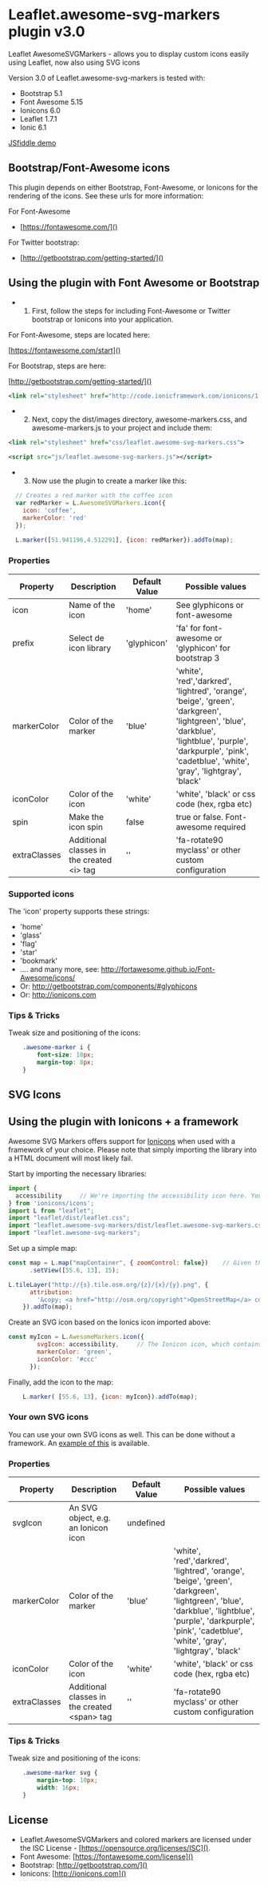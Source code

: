# Leaflet.awesome-svg-markers plugin v3.0
Leaflet AwesomeSVGMarkers - allows you to display custom icons easily using Leaflet, now also using SVG icons

Version 3.0 of Leaflet.awesome-svg-markers is tested with:
- Bootstrap 5.1
- Font Awesome 5.15
- Ionicons 6.0
- Leaflet 1.7.1
- Ionic 6.1
	
<a href="http://jsfiddle.net/VPzu4/92/" target="_blank">JSfiddle demo</a> 

## Bootstrap/Font-Awesome icons
This plugin depends on either Bootstrap, Font-Awesome, or Ionicons for the rendering of the icons. See these urls for more information:

For Font-Awesome
- [https://fontawesome.com/]()

For Twitter bootstrap:
- [http://getbootstrap.com/getting-started/]()

## Using the plugin with Font Awesome or Bootstrap
- 1) First, follow the steps for including Font-Awesome or Twitter bootstrap or Ionicons into your application.

For Font-Awesome, steps are located here:

[https://fontawesome.com/start]()

For Bootstrap, steps are here:

[http://getbootstrap.com/getting-started/]()
    
````xml
<link rel="stylesheet" href="http://code.ionicframework.com/ionicons/1.5.2/css/ionicons.min.css">
````

- 2) Next, copy the dist/images directory, awesome-markers.css, and awesome-markers.js to your project and include them:
````xml
<link rel="stylesheet" href="css/leaflet.awesome-svg-markers.css">
````
````xml
<script src="js/leaflet.awesome-svg-markers.js"></script>
````

- 3) Now use the plugin to create a marker like this:
````js
  // Creates a red marker with the coffee icon
  var redMarker = L.AwesomeSVGMarkers.icon({
    icon: 'coffee',
    markerColor: 'red'
  });
      
  L.marker([51.941196,4.512291], {icon: redMarker}).addTo(map);
````

### Properties

| Property        | Description                                     | Default Value | Possible  values |
| --------------- | ----------------------------------------------- | ------------- |----------------- |
| icon            | Name of the icon                                | 'home'        | See glyphicons or font-awesome |
| prefix          | Select de icon library                          | 'glyphicon'   | 'fa' for font-awesome or 'glyphicon' for bootstrap 3 |
| markerColor     | Color of the marker                             | 'blue'        | 'white', 'red','darkred', 'lightred', 'orange', 'beige', 'green', 'darkgreen', 'lightgreen', 'blue', 'darkblue', 'lightblue', 'purple', 'darkpurple', 'pink', 'cadetblue', 'white', 'gray', 'lightgray', 'black' |
| iconColor       | Color of the icon                               | 'white'       | 'white', 'black' or css code (hex, rgba etc) |
| spin            | Make the icon spin                              | false         | true or false. Font-awesome required | 
| extraClasses    | Additional classes in the created &lt;i&gt; tag | ''            | 'fa-rotate90 myclass' or other custom configuration |


### Supported icons
The 'icon' property supports these strings:
- 'home'
- 'glass'
- 'flag'
- 'star'
- 'bookmark'
- .... and many more, see: http://fortawesome.github.io/Font-Awesome/icons/
- Or: http://getbootstrap.com/components/#glyphicons
- Or: http://ionicons.com

### Tips & Tricks

Tweak size and positioning of the icons:

````css
    .awesome-marker i {
        font-size: 18px;
        margin-top: 8px;
    }
````

## SVG Icons

## Using the plugin with Ionicons + a framework

Awesome SVG Markers offers support for [Ionicons](https://ionic.io/ionicons) when used with a framework of your choice. Please note that simply importing the library into a HTML document will most likely fail.

Start by importing the necessary libraries:

```js
import {
  accessibility     // We're importing the accessibility icon here. You can import whichever icon you want
} from 'ionicons/icons';
import L from "leaflet";
import "leaflet/dist/leaflet.css";
import "leaflet.awesome-svg-markers/dist/leaflet.awesome-svg-markers.css";
import "leaflet.awesome-svg-markers";
```

Set up a simple map:

```js
const map = L.map("mapContainer", { zoomControl: false})    // Given that the HTML document has an element with a mapContainer ID
      .setView([55.6, 13], 15);

L.tileLayer("http://{s}.tile.osm.org/{z}/{x}/{y}.png", {
      attribution:
        '&copy; <a href="http://osm.org/copyright">OpenStreetMap</a> contributors',
    }).addTo(map);
```

Create an SVG icon based on the Ionics icon imported above:

```js
const myIcon = L.AwesomeMarkers.icon({
        svgIcon: accessibility,     // The Ionicon icon, which contains an SVG object
        markerColor: 'green',
        iconColor: '#ccc'
      });
```

Finally, add the icon to the map:

```js
    L.marker( [55.6, 13], {icon: myIcon}).addTo(map);
```


### Your own SVG icons

You can use your own SVG icons as well. This can be done without a framework. An [example of this](examples/svg-example.html) is available.

### Properties

| Property        | Description                                        | Default Value | Possible  values |
| --------------- | -------------------------------------------------- | ------------- | ---------------- |
| svgIcon         | An SVG object, e.g. an Ionicon icon                | undefined     | |
| markerColor     | Color of the marker                                | 'blue'        |  'white', 'red','darkred', 'lightred', 'orange', 'beige', 'green', 'darkgreen', 'lightgreen', 'blue', 'darkblue', 'lightblue', 'purple', 'darkpurple', 'pink', 'cadetblue', 'white', 'gray', 'lightgray', 'black' |
| iconColor       | Color of the icon                                  | 'white'       | 'white', 'black' or css code (hex, rgba etc) |
| extraClasses    | Additional classes in the created &lt;span&gt; tag | ''            | 'fa-rotate90 myclass' or other custom configuration |

### Tips & Tricks

Tweak size and positioning of the icons:

````css
    .awesome-marker svg {
        margin-top: 10px;
        width: 16px;
    }
````
## License
- Leaflet.AwesomeSVGMarkers and colored markers are licensed under the ISC License - [https://opensource.org/licenses/ISC]().
- Font Awesome: [https://fontawesome.com/license]()
- Bootstrap: [http://getbootstrap.com/]()
- Ionicons: [http://ionicons.com]()
